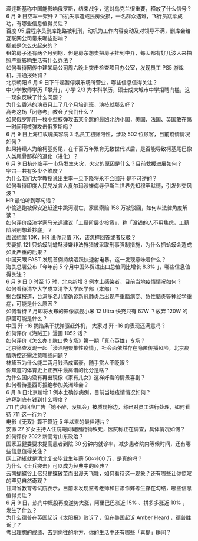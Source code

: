 泽连斯基称中国能影响俄罗斯，结束战争，这对乌克兰很重要，释放了什么信号？  
6 月 9 日空军一架歼 7 飞机失事造成民房受损，一名群众遇难，飞行员跳伞成功，有哪些信息值得关注？  
百度 95 后程序员删库跑路被判刑，动机为工作内容变动及对领导不满，删库会给互联网公司带来哪些影响？  
柳岩是怎么火起来的？  
租的房子还有两个月到期，但是房东想卖把房子挂到中介，每天都有好几波人来拍照严重影响生活有什么办法？  
如何看待网传中建某局公司周六晚上突击检查项目办公室，发现员工 PS5 游戏机，并通报处罚？  
北京朝阳 6 月 9 日下午起暂停娱乐场所营业，哪些信息值得关注？  
中小学教师学历「攀升」，小学 2/3 为本科学历，硕士成大城市中学招聘门槛，这一现象反映了什么问题？  
为什么香港的演员只上了几个月培训班，演技就那么好？  
高考这场「闭卷考」教会了我们什么？  
如果俄罗斯用一枚小型核弹攻击某个跳的最凶北约小国，美国、法国、英国敢在第一时间用核弹攻击俄罗斯吗？  
6 月 9 日上海红玫瑰美容院 3 名员工初筛阳性，涉及 502 位顾客，目前疫情情况如何？  
如果持续人为给柯基剪尾，在千百万年繁育无数世代以后，是否能导致柯基尾巴像人类尾骨那样的退化（进化）？  
6 月 9 日杭州临平一市场发生火灾，火灾的原因是什么？目前救援进展如何？  
宇宙一共有多少个维度？  
为什么我们大学教授说出生率一旦下降将永不会回升 是不可逆的？  
如何看待印度人民党发言人夏尔玛涉嫌侮辱伊斯兰世界先知穆罕默德，引发外交风波？  
HR 最怕听到哪句话？  
小偷逃跑被保安追赶途中跳河溺亡，家属索赔 158 万被驳回，如何从法律角度解读？  
如何评价经济学家马光远建议「工薪阶层少投资」，称「没钱的人不用焦虑，工薪阶层别想着抄底」？  
面试想拿 10K，HR 说你只值 7K，该怎样回答或者反驳？  
夫妻抓 121 只蛤蟆刮蟾酥涉嫌非法狩猎被采取刑事强制措施，为什么抓蛤蟆会造成如此严重的后果？  
中国天眼 FAST 发现首例持续活跃快速射电暴，这一发现意味着什么？  
海关总署公布「今年前 5 个月中国外贸进出口总值同比增长 8.3% 」，哪些信息值得关注？  
6 月 9 日 0 时至 15 时，北京新增 3 例本土感染者，目前当地疫情情况如何？  
如何看待清华大学成立清华大学医学部（本部）？  
据台媒报道，台湾多名儿童确诊新冠肺炎后出现严重脑病变、急性脑炎等神经学重症，可能是什么原因？  
如何看待 7 月即将发布的影像旗舰小米 12 Ultra 快充只有 67W ？放弃 120W 的原因可能是什么 ?  
中国 歼 -16 抛箔条干扰弹驱赶外机， 大家对 歼 -16 的表现还满意吗？  
如何评价《海贼王》漫画 1052 话？  
如何评价《怎么办！脱口秀专场》第一期「真心英雄」专场？  
北京筛查发现一起「涉酒吧聚集性疫情」，社会面依然存在隐匿传播风险，北京疫情防控还需注意哪些问题？  
林黛玉为什么能二两月钱活成富豪，随手赏人不眨眼？  
你知道的体育史上正赛中最离谱的比分是啥？  
为什么国内没有再出现像《家有儿女》这样好看的情景喜剧？  
如何看待墨西哥拒绝参加美洲峰会？  
6 月 8 日北京新增 1 例本土确诊病例，目前当地疫情情况如何？  
迪拜到底有钱到什么程度？  
711 门店回应广告「她不醉，没机会」被质疑擦边，称已对员工进行处理，如何看待 711 这一行为？  
电影《无双》算不算近 5 年以来的最佳港片？  
安徽 27 岁女主持人住院期间疑因药物致死，医院称正在调查，具体情况如何？  
如何评价 2022 新高考山东政治？  
国家卫健委要求提高患者到院 30 分钟内就诊率，减少患者院内等候时间，还有哪些信息值得关注？  
网上动辄就是清北复交毕业生年薪 50∽100 万，是真的吗？  
为什么《士兵突击》可以成为经典中的经典？  
云南蝴蝶谷上亿只蝴蝶破茧而出漫天飞舞，如何看待这一现象？还有哪些让你惊叹的罕见自然奇观？  
甘肃省教育考试院表示，目前未发现监考老师和甘肃作弊考生存在勾结，哪些信息值得关注？  
6 月 9 日，热门中概股再度逆势大涨，阿里巴巴涨近 15% 、拼多多涨近 10% ，发生了什么？  
为什么德普在英国起诉《太阳报》败诉了，但在美国起诉 Amber Heard ，德普胜诉了？  
考出理想的成绩、去到向往的地方，你的生活中还有哪些「喜提」瞬间？  
